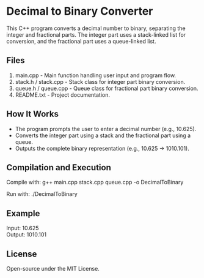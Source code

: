 Decimal to Binary Converter
===========================

This C++ program converts a decimal number to binary, separating the integer and fractional parts. 
The integer part uses a stack-linked list for conversion, and the fractional part uses a queue-linked list.

Files
-----
1. main.cpp - Main function handling user input and program flow.
2. stack.h / stack.cpp - Stack class for integer part binary conversion.
3. queue.h / queue.cpp - Queue class for fractional part binary conversion.
4. README.txt - Project documentation.

How It Works
------------
- The program prompts the user to enter a decimal number (e.g., 10.625).
- Converts the integer part using a stack and the fractional part using a queue.
- Outputs the complete binary representation (e.g., 10.625 -> 1010.101).

Compilation and Execution
-------------------------
Compile with:
    g++ main.cpp stack.cpp queue.cpp -o DecimalToBinary

Run with:
    ./DecimalToBinary

Example
-------
Input: 10.625  
Output: 1010.101

License
-------
Open-source under the MIT License.
